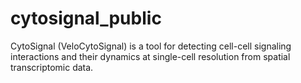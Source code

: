 # cytosignal_public
CytoSignal (VeloCytoSignal) is a tool for detecting cell-cell signaling interactions and their dynamics at single-cell resolution from spatial transcriptomic data.
